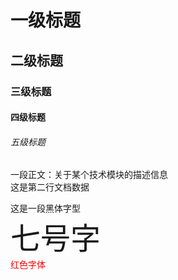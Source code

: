 
# 一级标题
## 二级标题
### 三级标题
#### 四级标题
###### 五级标题

一段正文：关于某个技术模块的描述信息<br>
这是第二行文档数据

<font face="黑体">这是一段黑体字型</font><br>
<font size = 7>七号字</font><br>
<font color =#FF0000>红色字体</font>


